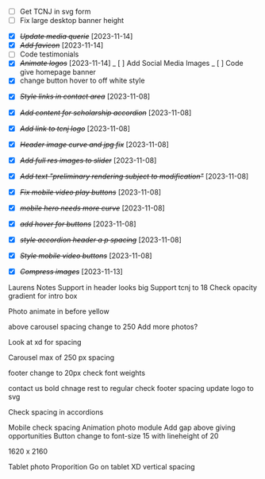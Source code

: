 - [ ] Get TCNJ in svg form
- [ ] Fix large desktop banner height

* [x] ~~_Update media querie_~~ [2023-11-14]
* [x] ~~_Add favicon_~~ [2023-11-14]
* [ ] Code testimonials
* [x] ~~_Animate logos_~~ [2023-11-14]
      _ [ ] Add Social Media Images
      _ [ ] Code give homepage banner
* [x] change button hover to off white style

- [x] ~~_Style links in contact area_~~ [2023-11-08]
- [x] ~~_Add content for scholarship accordion_~~ [2023-11-08]
- [x] ~~_Add link to tcnj logo_~~ [2023-11-08]

- [x] ~~_Header image curve and jpg fix_~~ [2023-11-08]

- [x] ~~_Add full res images to slider_~~ [2023-11-08]
- [x] ~~_Add text "preliminary rendering subject to modification"_~~ [2023-11-08]
- [x] ~~_Fix mobile video play buttons_~~ [2023-11-08]

* [x] ~~_mobile hero needs more curve_~~ [2023-11-08]

- [x] ~~_add hover for buttons_~~ [2023-11-08]

- [x] ~~_style accordion header a p spacing_~~ [2023-11-08]
- [x] ~~_Style mobile video buttons_~~ [2023-11-08]
- [x] ~~_Compress images_~~ [2023-11-13]

Laurens Notes
Support in header looks big
Support tcnj to 18
Check opacity gradient for intro box

Photo animate in before yellow

above carousel spacing change to 250
Add more photos?

Look at xd for spacing

Carousel max of 250 px spacing

footer change to 20px
check font weights

contact us bold chnage rest to regular
check footer spacing
update logo to svg

Check spacing in accordions

Mobile check spacing
Animation photo module
Add gap above giving opportunities
Button change to font-size 15 with lineheight of 20

1620 x 2160

Tablet photo
Proporition Go on tablet XD
vertical spacing
